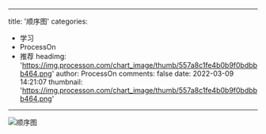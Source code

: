 
---
title: '顺序图'
categories: 
 - 学习
 - ProcessOn
 - 推荐
headimg: 'https://img.processon.com/chart_image/thumb/557a8c1fe4b0b9f0bdbbb464.png'
author: ProcessOn
comments: false
date: 2022-03-09 14:21:07
thumbnail: 'https://img.processon.com/chart_image/thumb/557a8c1fe4b0b9f0bdbbb464.png'
---

<div>   
<img class="thumb" alt="顺序图" src="https://img.processon.com/chart_image/thumb/557a8c1fe4b0b9f0bdbbb464.png" referrerpolicy="no-referrer">
<p></p>  
</div>
            